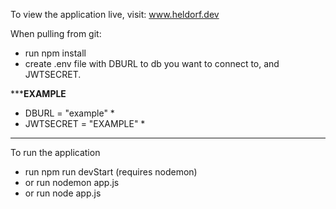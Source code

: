 To view the application live, visit: www.heldorf.dev

When pulling from git:
- run npm install
- create .env file with DBURL to db you want to connect to, and JWTSECRET.

***********EXAMPLE********
* DBURL = "example"      *
* JWTSECRET = "EXAMPLE"  *
**************************


To run the application
- run npm run devStart (requires nodemon)
- or run nodemon app.js 
- or run node app.js
